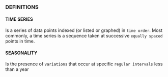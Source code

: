 ### DEFINITIONS

#### TIME SERIES
Is a series of data points indexed (or listed or graphed) in `time order`. Most commonly, a time series is a sequence taken at successive `equally spaced` points in time.

#### SEASONALITY
Is the presence of `variations` that occur at specific `regular intervals` less than a year
